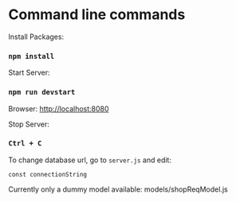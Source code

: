 # Command line commands

Install Packages: 
### `npm install`

Start Server: 
### `npm run devstart`

Browser: [http://localhost:8080](http://localhost:8080)

Stop Server: 
### `Ctrl + C`

To change database url, go to `server.js` and edit:
~~~~
const connectionString
~~~~

Currently only a dummy model available: models/shopReqModel.js
